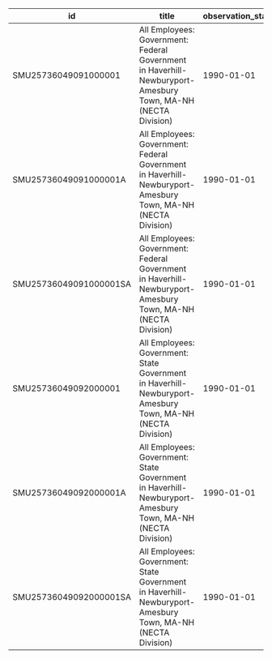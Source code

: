 | id                     | title                                                                                                        | observation_start   | observation_end   |
|------------------------|--------------------------------------------------------------------------------------------------------------|---------------------|-------------------|
| SMU25736049091000001   | All Employees: Government: Federal Government in Haverhill-Newburyport-Amesbury Town, MA-NH (NECTA Division) | 1990-01-01          | 2022-01-01        |
| SMU25736049091000001A  | All Employees: Government: Federal Government in Haverhill-Newburyport-Amesbury Town, MA-NH (NECTA Division) | 1990-01-01          | 2021-01-01        |
| SMU25736049091000001SA | All Employees: Government: Federal Government in Haverhill-Newburyport-Amesbury Town, MA-NH (NECTA Division) | 1990-01-01          | 2022-01-01        |
| SMU25736049092000001   | All Employees: Government: State Government in Haverhill-Newburyport-Amesbury Town, MA-NH (NECTA Division)   | 1990-01-01          | 2022-01-01        |
| SMU25736049092000001A  | All Employees: Government: State Government in Haverhill-Newburyport-Amesbury Town, MA-NH (NECTA Division)   | 1990-01-01          | 2021-01-01        |
| SMU25736049092000001SA | All Employees: Government: State Government in Haverhill-Newburyport-Amesbury Town, MA-NH (NECTA Division)   | 1990-01-01          | 2022-01-01        |